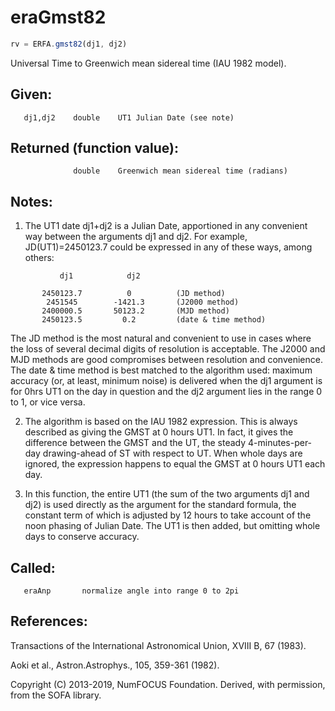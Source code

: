 # eraGmst82

```js
rv = ERFA.gmst82(dj1, dj2)
```

Universal Time to Greenwich mean sidereal time (IAU 1982 model).

## Given:
```
   dj1,dj2    double    UT1 Julian Date (see note)
```

## Returned (function value):
```
              double    Greenwich mean sidereal time (radians)
```

## Notes:

1) The UT1 date dj1+dj2 is a Julian Date, apportioned in any
   convenient way between the arguments dj1 and dj2.  For example,
   JD(UT1)=2450123.7 could be expressed in any of these ways,
   among others:

```
           dj1            dj2

       2450123.7          0          (JD method)
        2451545        -1421.3       (J2000 method)
       2400000.5       50123.2       (MJD method)
       2450123.5         0.2         (date & time method)
```

   The JD method is the most natural and convenient to use in
   cases where the loss of several decimal digits of resolution
   is acceptable.  The J2000 and MJD methods are good compromises
   between resolution and convenience.  The date & time method is
   best matched to the algorithm used:  maximum accuracy (or, at
   least, minimum noise) is delivered when the dj1 argument is for
   0hrs UT1 on the day in question and the dj2 argument lies in the
   range 0 to 1, or vice versa.

2) The algorithm is based on the IAU 1982 expression.  This is
   always described as giving the GMST at 0 hours UT1.  In fact, it
   gives the difference between the GMST and the UT, the steady
   4-minutes-per-day drawing-ahead of ST with respect to UT.  When
   whole days are ignored, the expression happens to equal the GMST
   at 0 hours UT1 each day.

3) In this function, the entire UT1 (the sum of the two arguments
   dj1 and dj2) is used directly as the argument for the standard
   formula, the constant term of which is adjusted by 12 hours to
   take account of the noon phasing of Julian Date.  The UT1 is then
   added, but omitting whole days to conserve accuracy.

## Called:
```
   eraAnp       normalize angle into range 0 to 2pi
```

## References:

   Transactions of the International Astronomical Union,
   XVIII B, 67 (1983).

   Aoki et al., Astron.Astrophys., 105, 359-361 (1982).

Copyright (C) 2013-2019, NumFOCUS Foundation.
Derived, with permission, from the SOFA library.
